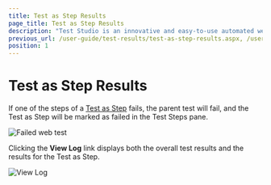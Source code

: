```yaml
---
title: Test as Step Results
page_title: Test as Step Results
description: "Test Studio is an innovative and easy-to-use automated web, WPF and load testing solution. Test Studio tests support essential technologies like ASP.NET AJAX, Silverlight, PHP and MVC. HTML5, Testing framework, functional testing, performance testing, load testing, exploratory testing, manual testing."
previous_url: /user-guide/test-results/test-as-step-results.aspx, /user-guide/test-results/test-as-step-results, /getting-started/test-results/quick-execution-test-step
position: 1
---
```

# Test as Step Results #

If one of the steps of a <a href="/features/custom-steps/test-as-step" target="_blank">Test as Step</a> fails, the parent test will fail, and the Test as Step will be marked as failed in the Test Steps pane.

![Failed web test][1]

Clicking the **View Log** link displays both the overall test results and the results for the Test as Step.

![View Log][2]

[1]: /img/getting-started/test-results/quick-execute-test-step/fig1.png
[2]: /img/getting-started/test-results/quick-execute-test-step/fig2.png